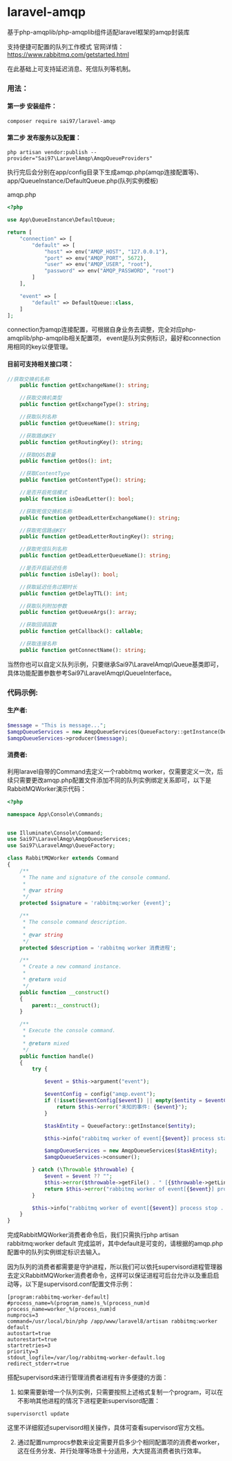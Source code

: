 # laravel-amqp
基于php-amqplib/php-amqplib组件适配laravel框架的amqp封装库


支持便捷可配置的队列工作模式 官网详情：https://www.rabbitmq.com/getstarted.html

在此基础上可支持延迟消息、死信队列等机制。

### 用法：

#### 第一步 安装组件：
```
composer require sai97/laravel-amqp
```

#### 第二步 发布服务以及配置：
```
php artisan vendor:publish --provider="Sai97\LaravelAmqp\AmqpQueueProviders"
```
执行完后会分别在app/config目录下生成amqp.php(amqp连接配置等)、app/QueueInstance/DefaultQueue.php(队列实例模板)

amqp.php
```php
<?php

use App\QueueInstance\DefaultQueue;

return [
    "connection" => [
        "default" => [
            "host" => env("AMQP_HOST", "127.0.0.1"),
            "port" => env("AMQP_PORT", 5672),
            "user" => env("AMQP_USER", "root"),
            "password" => env("AMQP_PASSWORD", "root")
        ]
    ],

    "event" => [
        "default" => DefaultQueue::class,
    ]
];
```

connection为amqp连接配置，可根据自身业务去调整，完全对应php-amqplib/php-amqplib相关配置项，
event是队列实例标识，最好和connection用相同的key以便管理。

#### 目前可支持相关接口项：
```php
//获取交换机名称
    public function getExchangeName(): string;

    //获取交换机类型
    public function getExchangeType(): string;

    //获取队列名称
    public function getQueueName(): string;

    //获取路由KEY
    public function getRoutingKey(): string;

    //获取QOS数量
    public function getQos(): int;

    //获取ContentType
    public function getContentType(): string;

    //是否开启死信模式
    public function isDeadLetter(): bool;

    //获取死信交换机名称
    public function getDeadLetterExchangeName(): string;

    //获取死信路由KEY
    public function getDeadLetterRoutingKey(): string;

    //获取死信队列名称
    public function getDeadLetterQueueName(): string;

    //是否开启延迟任务
    public function isDelay(): bool;

    //获取延迟任务过期时长
    public function getDelayTTL(): int;

    //获取队列附加参数
    public function getQueueArgs(): array;

    //获取回调函数
    public function getCallback(): callable;

    //获取连接名称
    public function getConnectName(): string;
```

当然你也可以自定义队列示例，只要继承Sai97\LaravelAmqp\Queue基类即可，具体功能配置参数参考Sai97\LaravelAmqp\QueueInterface。

### 代码示例:

#### 生产者:
```php
$message = "This is message...";
$amqpQueueServices = new AmqpQueueServices(QueueFactory::getInstance(DefaultQueue::class));
$amqpQueueServices->producer($message);
```

#### 消费者:
利用laravel自带的Command去定义一个rabbitmq worker，仅需要定义一次，后续只需要更改amqp.php配置文件添加不同的队列实例绑定关系即可，以下是RabbitMQWorker演示代码：
```php
<?php

namespace App\Console\Commands;


use Illuminate\Console\Command;
use Sai97\LaravelAmqp\AmqpQueueServices;
use Sai97\LaravelAmqp\QueueFactory;

class RabbitMQWorker extends Command
{
    /**
     * The name and signature of the console command.
     *
     * @var string
     */
    protected $signature = 'rabbitmq:worker {event}';

    /**
     * The console command description.
     *
     * @var string
     */
    protected $description = 'rabbitmq worker 消费进程';

    /**
     * Create a new command instance.
     *
     * @return void
     */
    public function __construct()
    {
        parent::__construct();
    }

    /**
     * Execute the console command.
     *
     * @return mixed
     */
    public function handle()
    {
        try {

            $event = $this->argument("event");

            $eventConfig = config("amqp.event");
            if (!isset($eventConfig[$event]) || empty($entity = $eventConfig[$event])) {
                return $this->error("未知的事件: {$event}");
            }

            $taskEntity = QueueFactory::getInstance($entity);

            $this->info("rabbitmq worker of event[{$event}] process start ...");

            $amqpQueueServices = new AmqpQueueServices($taskEntity);
            $amqpQueueServices->consumer();

        } catch (\Throwable $throwable) {
            $event = $event ?? "";
            $this->error($throwable->getFile() . " [{$throwable->getLine()}]");
            return $this->error("rabbitmq worker of event[{$event}] process error:{$throwable->getMessage()}");
        }

        $this->info("rabbitmq worker of event[{$event}] process stop ...");
    }
}

```
完成RabbitMQWorker消费者命令后，我们只需执行php artisan rabbitmq:worker default 完成监听，其中default是可变的，请根据的amqp.php配置中的队列实例绑定标识去输入。

因为队列的消费者都需要是守护进程，所以我们可以依托supervisord进程管理器去定义RabbitMQWorker消费者命令，这样可以保证进程可后台允许以及重启启动等，以下是supervisord.conf配置文件示例：
```
[program:rabbitmq-worker-default]
#process_name=%(program_name)s_%(process_num)d
process_name=worker_%(process_num)d
numprocs=3
command=/usr/local/bin/php /app/www/laravel8/artisan rabbitmq:worker default
autostart=true
autorestart=true
startretries=3
priority=3
stdout_logfile=/var/log/rabbitmq-worker-default.log
redirect_stderr=true
```
搭配supervisord来进行管理消费者进程有许多便捷的方面：
1. 如果需要新增一个队列实例，只需要按照上述格式复制一个program，可以在不影响其他进程的情况下进程更新supervisord配置：
```
supervisorctl update
```
这里不详细叙述supervisord相关操作，具体可查看supervisord官方文档。

2. 通过配置numprocs参数来设定需要开启多少个相同配置项的消费者worker，这在任务分发、并行处理等场景十分适用，大大提高消费者执行效率。


